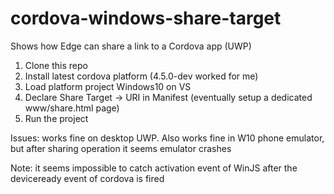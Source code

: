 # cordova-windows-share-target

Shows how Edge can share a link to a Cordova app (UWP)

1) Clone this repo
2) Install latest cordova platform (4.5.0-dev worked for me)
3) Load platform project Windows10 on VS
4) Declare Share Target -> URI in Manifest (eventually setup a dedicated www/share.html page)
5) Run the project 

Issues: works fine on desktop UWP. Also works fine in W10 phone emulator, but after sharing operation it seems emulator crashes

Note: it seems impossible to catch activation event of WinJS after the deviceready event of cordova is fired
